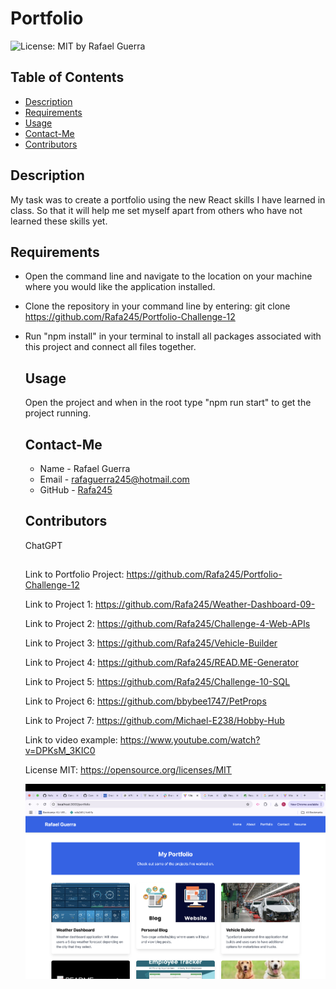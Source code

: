 # Portfolio
  ![License: MIT](https://img.shields.io/badge/License-MIT-yellow.svg)
  by Rafael Guerra
  ## Table of Contents
  * [Description](#description)
  * [Requirements](#requirements)
  * [Usage](#usage)
  * [Contact-Me](#contact-me)
  * [Contributors](#contributors)
  ## Description
  My task was to create a portfolio using the new React skills I have learned in class. So that it will help me set myself apart from others who have not learned these skills yet.
  ## Requirements
  * Open the command line and navigate to the location on your machine where you would like the application installed.
* Clone the repository in your command line by entering: git clone https://github.com/Rafa245/Portfolio-Challenge-12
* Run "npm install" in your terminal to install all packages associated with this project and connect all files together.
  ## Usage
  Open the project and when in the root type "npm run start" to get the project running.
  ## Contact-Me
  * Name - Rafael Guerra
  * Email - rafaguerra245@hotmail.com
  * GitHub - [Rafa245](https://github.com/Rafa245)
  ## Contributors
  ChatGPT
  ##
  Link to Portfolio Project: https://github.com/Rafa245/Portfolio-Challenge-12

  Link to Project 1: https://github.com/Rafa245/Weather-Dashboard-09-

  Link to Project 2: https://github.com/Rafa245/Challenge-4-Web-APIs

  Link to Project 3: https://github.com/Rafa245/Vehicle-Builder

  Link to Project 4: https://github.com/Rafa245/READ.ME-Generator

  Link to Project 5: https://github.com/Rafa245/Challenge-10-SQL

  Link to Project 6: https://github.com/bbybee1747/PetProps
  
  Link to Project 7: https://github.com/Michael-E238/Hobby-Hub


  Link to video example: https://www.youtube.com/watch?v=DPKsM_3KIC0

  License MIT: https://opensource.org/licenses/MIT
  
  ![alt text](<public/Screen Shot .jpg>)